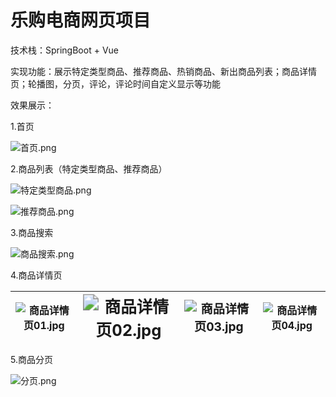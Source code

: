 # 乐购电商网页项目

技术栈：SpringBoot + Vue 

实现功能：展示特定类型商品、推荐商品、热销商品、新出商品列表；商品详情页；轮播图，分页，评论，评论时间自定义显示等功能

效果展示：

1.首页

![首页.png](https://img1.imgtp.com/2023/08/13/niqSYtO9.png)

2.商品列表（特定类型商品、推荐商品）

![特定类型商品.png](https://img1.imgtp.com/2023/08/13/UrlsbgIy.png)

![推荐商品.png](https://img1.imgtp.com/2023/08/13/1MFPVokA.png)

3.商品搜索

![商品搜索.png](https://img1.imgtp.com/2023/08/13/AN6bBb6c.png)

4.商品详情页

| ![商品详情页01.jpg](https://img1.imgtp.com/2023/08/13/QRNysrXe.jpg) | <img src="https://img1.imgtp.com/2023/08/13/X2wcfzpm.jpg" alt="商品详情页02.jpg" style="zoom:160%;" /> | <img src="https://img1.imgtp.com/2023/08/13/vrjMGZIx.jpg" alt="商品详情页03.jpg" style="zoom: 120%;" /> | ![商品详情页04.jpg](https://img1.imgtp.com/2023/08/13/G8IfcdKR.jpg) |
| :----------------------------------------------------------: | ------------------------------------------------------------ | ------------------------------------------------------------ | ------------------------------------------------------------ |

5.商品分页

![分页.png](https://img1.imgtp.com/2023/08/13/HFgcfz1d.png)